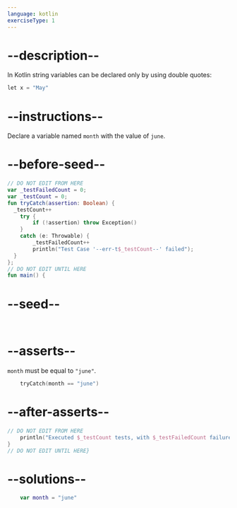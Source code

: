 ```yaml
---
language: kotlin
exerciseType: 1
---
```


# --description--

In Kotlin string variables can be declared only by using double quotes:
```kotlin
let x = "May"
```

# --instructions--

Declare a variable named `month` with the value of `june`.

# --before-seed--

```kotlin
// DO NOT EDIT FROM HERE
var _testFailedCount = 0;
var _testCount = 0;
fun tryCatch(assertion: Boolean) {
  _testCount++
    try { 
        if (!assertion) throw Exception()
    }
    catch (e: Throwable) {
        _testFailedCount++
        println("Test Case '--err-t$_testCount--' failed");
  }
};
// DO NOT EDIT UNTIL HERE
fun main() {
```

# --seed--

```kotlin
    
```

# --asserts--

`month` must be equal to `"june"`.

```kotlin
    tryCatch(month == "june")
```

# --after-asserts--

```kotlin
// DO NOT EDIT FROM HERE 
    println("Executed $_testCount tests, with $_testFailedCount failures");
}
// DO NOT EDIT UNTIL HERE}
```

# --solutions--

```kotlin
    var month = "june"
```
